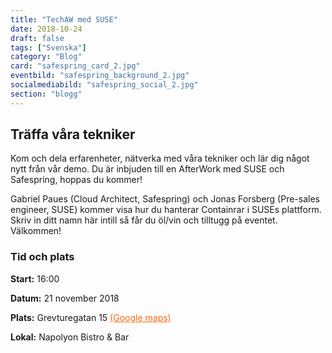 ```yaml
---
title: "TechAW med SUSE"
date: 2018-10-24
draft: false
tags: ["Svenska"]
category: "Blog"
card: "safespring_card_2.jpg"
eventbild: "safespring_background_2.jpg"
socialmediabild: "safespring_social_2.jpg"
section: "blogg"
---
```



## Träffa våra tekniker
Kom och dela erfarenheter, nätverka med våra tekniker och lär dig något nytt från vår demo. Du är inbjuden till en AfterWork med SUSE och Safespring, hoppas du kommer!

Gabriel Paues (Cloud Architect, Safespring) och Jonas Forsberg (Pre-sales engineer, SUSE) kommer visa hur du hanterar Containrar i SUSEs plattform. Skriv in ditt namn här intill så får du öl/vin och tilltugg på eventet. Välkommen!

### Tid och plats

**Start:** 16:00

**Datum:** 21 november 2018

**Plats:** Grevturegatan 15   <a href="https://goo.gl/maps/NkuB9WbraTk" style="color:#FA690F;">(Google maps)</a>

**Lokal:** Napolyon Bistro & Bar
